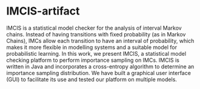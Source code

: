 # IMCIS-artifact
IMCIS is a statistical model checker for the analysis of interval Markov chains. Instead of having transitions with fixed probability (as in Markov Chains), IMCs allow each transition to have an interval of probability, which makes it more flexible in modelling systems and a suitable model for probabilistic learning. In this work, we present IMCIS, a statistical model checking platform to perform importance sampling on IMCs. IMCIS is written in Java and incorporates a cross-entropy algorithm to determine an importance sampling distribution. We have built a graphical user interface (GUI) to facilitate its use and tested our platform on multiple models.
